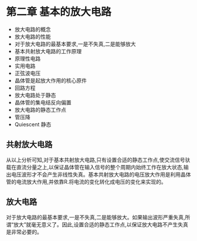 # 第二章 基本的放大电路

- 放大电路的概念
- 放大电路的性能
- 对于放大电路的最基本要求,一是不失真,二是能够放大
- 基本共射放大电路的工作原理
- 原理性电路
- 实用电路
- 正弦波电压
- 晶体管是起放大作用的核心原件
- 回路方程
- 放大电路处于静态
- 晶体管的集电结反向偏置
- 放大电路的静态工作点
- 管压降
- Quiescent 静态


## 共射放大电路

从以上分析可知,对于基本共射放大电路,只有设置合适的静态工作点,使交流信号驮载在直流分量之上,以保证晶体管在输入信号的整个周期内始终工作在放大状态,输出电压波形才不会产生非线性失真。基本共射放大电路的电压放大作用是利用晶体管的电流放大作用,并依靠R.将电流的变化转化成电压的变化来实现的。

## 放大电路

对于放大电路的最基本要求,一是不失真,二是能够放大。如果输出波形严重失真,所谓“放大”就毫无意义了。因此,设置合适的静态工作点,以保证放大电路不产生失真是非常必要的。
